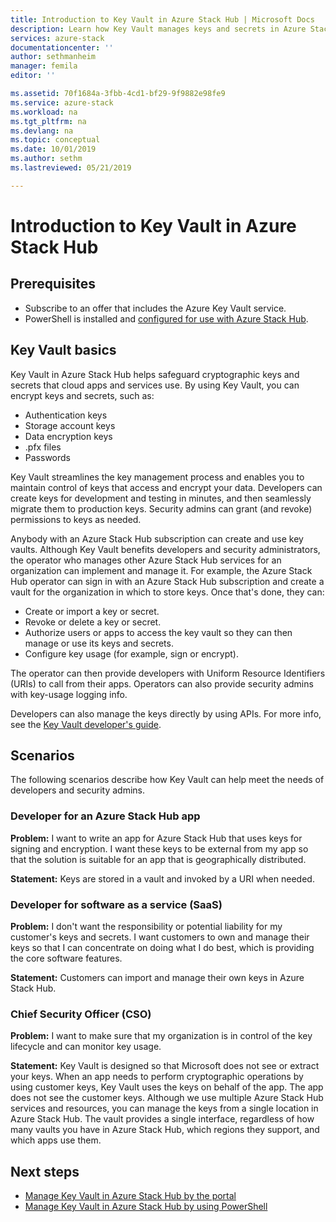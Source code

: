 ```yaml
---
title: Introduction to Key Vault in Azure Stack Hub | Microsoft Docs
description: Learn how Key Vault manages keys and secrets in Azure Stack Hub.
services: azure-stack
documentationcenter: ''
author: sethmanheim
manager: femila
editor: ''

ms.assetid: 70f1684a-3fbb-4cd1-bf29-9f9882e98fe9
ms.service: azure-stack
ms.workload: na
ms.tgt_pltfrm: na
ms.devlang: na
ms.topic: conceptual
ms.date: 10/01/2019
ms.author: sethm
ms.lastreviewed: 05/21/2019

---
```


# Introduction to Key Vault in Azure Stack Hub

## Prerequisites

* Subscribe to an offer that includes the Azure Key Vault service.  
* PowerShell is installed and [configured for use with Azure Stack Hub](azure-stack-powershell-configure-user.md).

## Key Vault basics

Key Vault in Azure Stack Hub helps safeguard cryptographic keys and secrets that cloud apps and services use. By using Key Vault, you can encrypt keys and secrets, such as:

* Authentication keys
* Storage account keys
* Data encryption keys
* .pfx files
* Passwords

Key Vault streamlines the key management process and enables you to maintain control of keys that access and encrypt your data. Developers can create keys for development and testing in minutes, and then seamlessly migrate them to production keys. Security admins can grant (and revoke) permissions to keys as needed.

Anybody with an Azure Stack Hub subscription can create and use key vaults. Although Key Vault benefits developers and security administrators, the operator who manages other Azure Stack Hub services for an organization can implement and manage it. For example, the Azure Stack Hub operator can sign in with an Azure Stack Hub subscription and create a vault for the organization in which to store keys. Once that's done, they can:

* Create or import a key or secret.
* Revoke or delete a key or secret.
* Authorize users or apps to access the key vault so they can then manage or use its keys and secrets.
* Configure key usage (for example, sign or encrypt).

The operator can then provide developers with Uniform Resource Identifiers (URIs) to call from their apps. Operators can also provide security admins with key-usage logging info.

Developers can also manage the keys directly by using APIs. For more info, see the [Key Vault developer's guide](/azure/key-vault/key-vault-developers-guide).

## Scenarios

The following scenarios describe how Key Vault can help meet the needs of developers and security admins.

### Developer for an Azure Stack Hub app

**Problem:** I want to write an app for Azure Stack Hub that uses keys for signing and encryption. I want these keys to be external from my app so that the solution is suitable for an app that is geographically distributed.

**Statement:** Keys are stored in a vault and invoked by a URI when needed.

### Developer for software as a service (SaaS)

**Problem:** I don't want the responsibility or potential liability for my customer's keys and secrets. I want customers to own and manage their keys so that I can concentrate on doing what I do best, which is providing the core software features.

**Statement:** Customers can import and manage their own keys in Azure Stack Hub.

### Chief Security Officer (CSO)

**Problem:** I want to make sure that my organization is in control of the key lifecycle and can monitor key usage.

**Statement:** Key Vault is designed so that Microsoft does not see or extract your keys. When an app needs to perform cryptographic operations by using customer keys, Key Vault uses the keys on behalf of the app. The app does not see the customer keys. Although we use multiple Azure Stack Hub services and resources, you can manage the keys from a single location in Azure Stack Hub. The vault provides a single interface, regardless of how many vaults you have in Azure Stack Hub, which regions they support, and which apps use them.

## Next steps

* [Manage Key Vault in Azure Stack Hub by the portal](azure-stack-key-vault-manage-portal.md)  
* [Manage Key Vault in Azure Stack Hub by using PowerShell](azure-stack-key-vault-manage-powershell.md)
